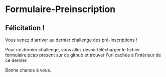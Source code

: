 # Formulaire-Preinscription

## Félicitation !

Vous venez d'arriver au dernier challenge des pré-inscriptions !

Pour ce dernier challenge, vous allez devoir télécharger le fichier formulaire.pcap présent sur ce github et trouver l'url cachée à l'intèrieur de ce dernier.

Bonne chance à vous.
